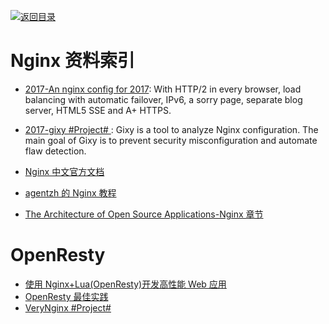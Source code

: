 [![返回目录](https://parg.co/UGo)](https://github.com/wxyyxc1992/Awesome-Reference) 
 
 
 
 
 

# Nginx 资料索引


- [2017-An nginx config for 2017](https://certsimple.com/blog/nginx-http2-load-balancing-config): With HTTP/2 in every browser, load balancing with automatic failover, IPv6, a sorry page, separate blog server, HTML5 SSE and A+ HTTPS.


- [2017-gixy #Project# ](https://github.com/yandex/gixy): Gixy is a tool to analyze Nginx configuration. The main goal of Gixy is to prevent security misconfiguration and automate flaw detection.

- [Nginx 中文官方文档](https://www.gitbook.com/book/wizardforcel/nginx-doc/details)


- [agentzh 的 Nginx 教程](https://openresty.org/download/agentzh-nginx-tutorials-zhcn.html#02-NginxDirectiveExecOrder01)

- [The Architecture of Open Source Applications-Nginx 章节](http://aosabook.org/en/nginx.html)

# OpenResty
- [使用 Nginx+Lua(OpenResty)开发高性能 Web 应用](http://jinnianshilongnian.iteye.com/blog/2280928)
- [OpenResty 最佳实践](https://moonbingbing.gitbooks.io/openresty-best-practices/content/index.html)
- [VeryNginx #Project#](https://github.com/alexazhou/VeryNginx)